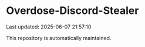 # Overdose-Discord-Stealer

Last updated: 2025-06-07 21:57:10

This repository is automatically maintained.
